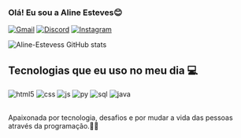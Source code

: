 ### Olá! Eu sou a Aline Esteves😊 

[![Gmail](https://img.shields.io/badge/Gmail-D14836?style=for-the-badge&logo=gmail&logoColor=white)](https://gmail.com/)
[![Discord](https://img.shields.io/badge/Discord-7289DA?style=for-the-badge&logo=discord&logoColor=white)](https://discord.com/alineesteves.03/)
[![Instagram](https://img.shields.io/badge/Instagram-E4405F?style=for-the-badge&logo=instagram&logoColor=white)](https://instagram.com/)

![Aline-Estevess GitHub stats](https://github-readme-stats.vercel.app/api?username=Aline-Estevess&show_icons=true&theme=dracula&count_private=true) 


## Tecnologias que eu uso no meu dia 💻

<div style="display: inline_block">
  <img align="center" alt="html5" src="https://img.shields.io/badge/HTML5-E34F26?style=for-the-badge&logo=html5&logoColor=white" />
  <img align="center" alt="css" src="https://img.shields.io/badge/CSS3-1572B6?style=for-the-badge&logo=css3&logoColor=white" />
  <img align="center" alt="js" src="https://img.shields.io/badge/JavaScript-F7DF1E?style=for-the-badge&logo=javascript&logoColor=black" />
  <img align="center" alt="py" src="https://img.shields.io/badge/Python-3776AB?style=for-the-badge&logo=python&logoColor=white" />
  <img align="center" alt="sql" src="https://img.shields.io/badge/MySQL-00000F?style=for-the-badge&logo=mysql&logoColor=white"/>
  <img align="center" alt="java" src="https://img.shields.io/badge/Java-ED8B00?style=for-the-badge&logo=openjdk&logoColor=white" />
</div><br/>

Apaixonada por tecnologia, desafios e por mudar a vida das pessoas através da programação.💖💖
